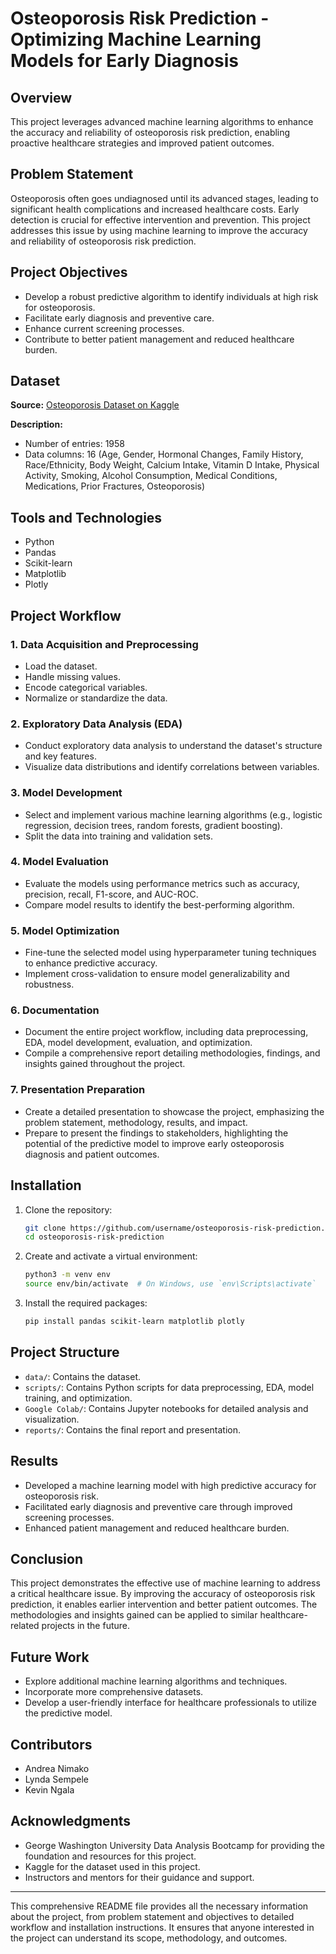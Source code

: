 # Osteoporosis Risk Prediction - Optimizing Machine Learning Models for Early Diagnosis

## Overview
This project leverages advanced machine learning algorithms to enhance the accuracy and reliability of osteoporosis risk prediction, enabling proactive healthcare strategies and improved patient outcomes.

## Problem Statement
Osteoporosis often goes undiagnosed until its advanced stages, leading to significant health complications and increased healthcare costs. Early detection is crucial for effective intervention and prevention. This project addresses this issue by using machine learning to improve the accuracy and reliability of osteoporosis risk prediction.

## Project Objectives
- Develop a robust predictive algorithm to identify individuals at high risk for osteoporosis.
- Facilitate early diagnosis and preventive care.
- Enhance current screening processes.
- Contribute to better patient management and reduced healthcare burden.

## Dataset
**Source:** [Osteoporosis Dataset on Kaggle](https://www.kaggle.com/datasets/amitvkulkarni/lifestyle-factors-influencing-osteoporosis?select=osteoporosis.csv)

**Description:**
- Number of entries: 1958
- Data columns: 16 (Age, Gender, Hormonal Changes, Family History, Race/Ethnicity, Body Weight, Calcium Intake, Vitamin D Intake, Physical Activity, Smoking, Alcohol Consumption, Medical Conditions, Medications, Prior Fractures, Osteoporosis)

## Tools and Technologies
- Python
- Pandas
- Scikit-learn
- Matplotlib
- Plotly

## Project Workflow

### 1. Data Acquisition and Preprocessing
- Load the dataset.
- Handle missing values.
- Encode categorical variables.
- Normalize or standardize the data.

### 2. Exploratory Data Analysis (EDA)
- Conduct exploratory data analysis to understand the dataset's structure and key features.
- Visualize data distributions and identify correlations between variables.

### 3. Model Development
- Select and implement various machine learning algorithms (e.g., logistic regression, decision trees, random forests, gradient boosting).
- Split the data into training and validation sets.

### 4. Model Evaluation
- Evaluate the models using performance metrics such as accuracy, precision, recall, F1-score, and AUC-ROC.
- Compare model results to identify the best-performing algorithm.

### 5. Model Optimization
- Fine-tune the selected model using hyperparameter tuning techniques to enhance predictive accuracy.
- Implement cross-validation to ensure model generalizability and robustness.

### 6. Documentation
- Document the entire project workflow, including data preprocessing, EDA, model development, evaluation, and optimization.
- Compile a comprehensive report detailing methodologies, findings, and insights gained throughout the project.

### 7. Presentation Preparation
- Create a detailed presentation to showcase the project, emphasizing the problem statement, methodology, results, and impact.
- Prepare to present the findings to stakeholders, highlighting the potential of the predictive model to improve early osteoporosis diagnosis and patient outcomes.

## Installation
1. Clone the repository:
    ```bash
    git clone https://github.com/username/osteoporosis-risk-prediction.git
    cd osteoporosis-risk-prediction
    ```

2. Create and activate a virtual environment:
    ```bash
    python3 -m venv env
    source env/bin/activate  # On Windows, use `env\Scripts\activate`
    ```

3. Install the required packages:
    ```bash
    pip install pandas scikit-learn matplotlib plotly
    ```

## Project Structure
- `data/`: Contains the dataset.
- `scripts/`: Contains Python scripts for data preprocessing, EDA, model training, and optimization.
- `Google Colab/`: Contains Jupyter notebooks for detailed analysis and visualization.
- `reports/`: Contains the final report and presentation.

## Results
- Developed a machine learning model with high predictive accuracy for osteoporosis risk.
- Facilitated early diagnosis and preventive care through improved screening processes.
- Enhanced patient management and reduced healthcare burden.

## Conclusion
This project demonstrates the effective use of machine learning to address a critical healthcare issue. By improving the accuracy of osteoporosis risk prediction, it enables earlier intervention and better patient outcomes. The methodologies and insights gained can be applied to similar healthcare-related projects in the future.

## Future Work
- Explore additional machine learning algorithms and techniques.
- Incorporate more comprehensive datasets.
- Develop a user-friendly interface for healthcare professionals to utilize the predictive model.

## Contributors
- Andrea Nimako
- Lynda Sempele
- Kevin Ngala

## Acknowledgments
- George Washington University Data Analysis Bootcamp for providing the foundation and resources for this project.
- Kaggle for the dataset used in this project.
- Instructors and mentors for their guidance and support.

---

This comprehensive README file provides all the necessary information about the project, from problem statement and objectives to detailed workflow and installation instructions. It ensures that anyone interested in the project can understand its scope, methodology, and outcomes.
